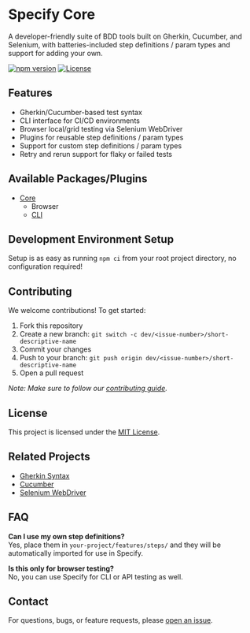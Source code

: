 # Specify Core

A developer-friendly suite of BDD tools built on Gherkin, Cucumber, and Selenium, with batteries-included step definitions / param types and support for adding your own.

<!-- ![CI](https://img.shields.io/github/actions/workflow/status/your-org/specify/ci.yml?branch=main) -->
[![npm version](https://img.shields.io/npm/v/specify)](https://www.npmjs.com/package/specify)
[![License](https://img.shields.io/github/license/your-org/specify)](LICENSE)

## Features

- Gherkin/Cucumber-based test syntax
- CLI interface for CI/CD environments
- Browser local/grid testing via Selenium WebDriver
- Plugins for reusable step definitions / param types
- Support for custom step definitions / param types
- Retry and rerun support for flaky or failed tests

## Available Packages/Plugins
- [Core](https://github.com/software-pirates/specify-core/tree/main/modules/@specify/core#readme)
  - Browser
  - [CLI](https://github.com/software-pirates/specify-core/tree/main/modules/@specify/plugin-cli#readme)

## Development Environment Setup

Setup is as easy as running `npm ci` from your root project directory, no configuration required!

## Contributing

We welcome contributions! To get started:

1. Fork this repository
2. Create a new branch: `git switch -c dev/<issue-number>/short-descriptive-name`
3. Commit your changes
4. Push to your branch: `git push origin dev/<issue-number>/short-descriptive-name`
5. Open a pull request

_Note: Make sure to follow our [contributing guide](CONTRIBUTING.md)._

## License

This project is licensed under the [MIT License](LICENSE).

## Related Projects

- [Gherkin Syntax](https://cucumber.io/docs/gherkin/)
- [Cucumber](https://github.com/cucumber/cucumber-js)
- [Selenium WebDriver](https://www.selenium.dev/documentation/)

## FAQ

**Can I use my own step definitions?**  
Yes, place them in `your-project/features/steps/` and they will be automatically imported for use in Specify.

**Is this only for browser testing?**  
No, you can use Specify for CLI or API testing as well.

## Contact

For questions, bugs, or feature requests, please [open an issue](https://github.com/software-pirates/specify-core/issues).
